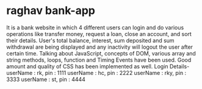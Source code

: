 # raghav bank-app

It is a bank website in which 4 different users can login and do various operations like transfer money, request a loan, close an account, and sort their details.
User's total balance, interest, sum deposited and sum withdrawal are being displayed and any inactivity will logout the user after certain time.
Talking about JavaScript, concepts of DOM, various array and string methods, loops, function and Timing Events have been used.
Good amount and quality of CSS has been implemented as well. 
Login Details-
userName : rk, pin : 1111
userName : hc, pin : 2222
userName : rky, pin : 3333
userName : st, pin : 4444
